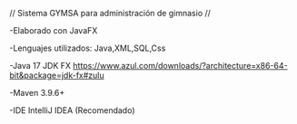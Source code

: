 // Sistema GYMSA para administración de gimnasio //

-Elaborado con JavaFX

-Lenguajes utilizados: Java,XML,SQL,Css

-Java 17 JDK FX https://www.azul.com/downloads/?architecture=x86-64-bit&package=jdk-fx#zulu

-Maven 3.9.6+

-IDE IntelliJ IDEA (Recomendado)
